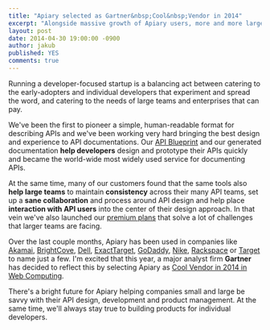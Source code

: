 ```yaml
---
title: "Apiary selected as Gartner&nbsp;Cool&nbsp;Vendor in 2014"
excerpt: "Alongside massive growth of Apiary users, more and more large companies use Apiary. Gartner has reflected this in their new selected of Cool Vendors for 2014"
layout: post
date: 2014-04-30 19:00:00 -0900
author: jakub
published: YES
comments: true
---
```


Running a developer-focused startup is a balancing act between catering to the early-adopters and individual developers that experiment and spread the word, and catering to the needs of large teams and enterprises that can pay.

We've been the first to pioneer a simple, human-readable format for describing APIs and we've been working very hard bringing the best design and experience to API documentations. Our [API Blueprint][] and our generated documentation **help developers** design and prototype their APIs quickly and became the world-wide most widely used service for documenting APIs.

At the same time, many of our customers found that the same tools also **help large teams** to maintain **consistency** across their many API teams, set up a **sane collaboration** and process around API design and help place **interaction with API users** into the center of their design approach. In that vein we've also launched our [premium plans][] that solve a lot of challenges that larger teams are facing.

Over the last couple months, Apiary has been used in companies like [Akamai][], [BrightCove][], [Dell][], [ExactTarget][], [GoDaddy][], [Nike][], [Rackspace][] or [Target][] to name just a few. I'm excited that this year, a major analyst firm **Gartner** has decided to reflect this by selecting Apiary as [Cool Vendor in 2014 in Web Computing](https://www.gartner.com/doc/2718619/cool-vendors-web-computing-).

There's a bright future for Apiary helping companies small and large be savvy with their API design, development and product management. At the same time, we'll always stay true to building products for individual developers.

[API Blueprint]: https://apiblueprint.org/
[premium plans]: http://apiary.io/#plans

[Rackspace]: http://www.rackspace.com
[Akamai]: http://www.akamai.com/
[ExactTarget]: http://www.exacttarget.com/
[Target]: http://www.target.com/
[Nike]: https://www.nike.com/
[GoDaddy]: http://www.godaddy.com/
[BrightCove]: http://www.brightcove.com/
[Dell]: http://www.dell.com/
